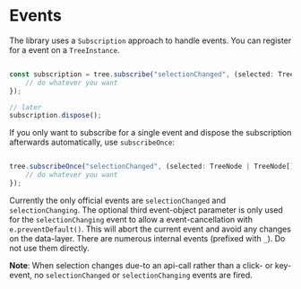 
# Events

The library uses a `Subscription` approach to handle events. You can register for a event on a `TreeInstance`.

```js

const subscription = tree.subscribe("selectionChanged", (selected: TreeNode | TreeNode[], eventName: string, e?: Event) => {
    // do whatever you want
});

// later
subscription.dispose();
```

If you only want to subscribe for a single event and dispose the subscription afterwards automatically, use `subscribeOnce`:

```js

tree.subscribeOnce("selectionChanged", (selected: TreeNode | TreeNode[], eventName: string, e?: Event) => {
    // do whatever you want
});
```

Currently the only official events are `selectionChanged` and `selectionChanging`. The optional third event-object parameter is only used for the `selectionChanging`
event to allow a event-cancellation with `e.preventDefault()`. This will abort the current event and avoid any changes on the data-layer.
There are numerous internal events (prefixed with `_`). Do not use them directly.

**Note**: When selection changes due-to an api-call rather than a click- or key-event, no `selectionChanged` or `selectionChanging` events are fired.
